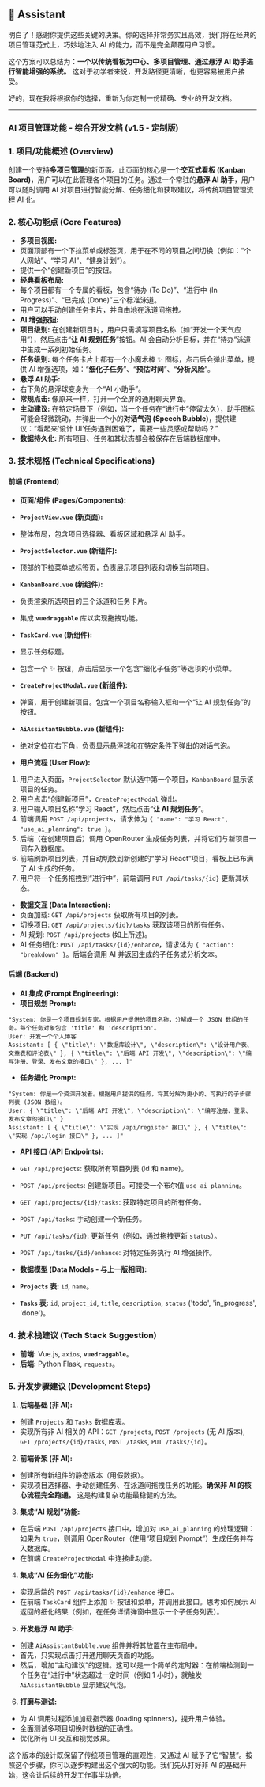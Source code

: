 ## 🤖 Assistant

明白了！感谢你提供这些关键的决策。你的选择非常务实且高效，我们将在经典的项目管理范式上，巧妙地注入 AI 的能力，而不是完全颠覆用户习惯。

这个方案可以总结为：**一个以传统看板为中心、多项目管理、通过悬浮 AI 助手进行智能增强的系统。** 这对于初学者来说，开发路径更清晰，也更容易被用户接受。

好的，现在我将根据你的选择，重新为你定制一份精确、专业的开发文档。

---

### **AI 项目管理功能 - 综合开发文档 (v1.5 - 定制版)**

### 1. 项目/功能概述 (Overview)

创建一个支持**多项目管理**的新页面。此页面的核心是一个**交互式看板 (Kanban Board)**，用户可以在此管理各个项目的任务。通过一个常驻的**悬浮 AI 助手**，用户可以随时调用 AI 对项目进行智能分解、任务细化和获取建议，将传统项目管理流程 AI 化。

### 2. 核心功能点 (Core Features)

* **多项目视图:**
 * 页面顶部有一个下拉菜单或标签页，用于在不同的项目之间切换（例如：“个人网站”、“学习 AI”、“健身计划”）。
 * 提供一个“创建新项目”的按钮。
* **经典看板布局:**
 * 每个项目都有一个专属的看板，包含“待办 (To Do)”、“进行中 (In Progress)”、“已完成 (Done)”三个标准泳道。
 * 用户可以手动创建任务卡片，并自由地在泳道间拖拽。
* **AI 增强按钮:**
 * **项目级别:** 在创建新项目时，用户只需填写项目名称（如“开发一个天气应用”），然后点击“**让 AI 规划任务**”按钮。AI 会自动分析目标，并在“待办”泳道中生成一系列初始任务。
 * **任务级别:** 每个任务卡片上都有一个小魔术棒 ✨ 图标，点击后会弹出菜单，提供 AI 增强选项，如：“**细化子任务**”、“**预估时间**”、“**分析风险**”。
* **悬浮 AI 助手:**
 * 右下角的悬浮球变身为一个“AI 小助手”。
 * **常规点击:** 像原来一样，打开一个全屏的通用聊天界面。
 * **主动建议:** 在特定场景下（例如，当一个任务在“进行中”停留太久），助手图标可能会轻微跳动，并弹出一个小的**对话气泡 (Speech Bubble)**，提供建议：“看起来‘设计 UI’任务遇到困难了，需要一些灵感或帮助吗？”
* **数据持久化:** 所有项目、任务和其状态都会被保存在后端数据库中。

### 3. 技术规格 (Technical Specifications)

#### **前端 (Frontend)**

* **页面/组件 (Pages/Components):**
 * **`ProjectView.vue` (新页面):**
 * 整体布局，包含项目选择器、看板区域和悬浮 AI 助手。
 * **`ProjectSelector.vue` (新组件):**
 * 顶部的下拉菜单或标签页，负责展示项目列表和切换当前项目。
 * **`KanbanBoard.vue` (新组件):**
 * 负责渲染所选项目的三个泳道和任务卡片。
 * 集成 **`vuedraggable`** 库以实现拖拽功能。
 * **`TaskCard.vue` (新组件):**
 * 显示任务标题。
 * 包含一个 ✨ 按钮，点击后显示一个包含“细化子任务”等选项的小菜单。
 * **`CreateProjectModal.vue` (新组件):**
 * 弹窗，用于创建新项目。包含一个项目名称输入框和一个“让 AI 规划任务”的按钮。
 * **`AiAssistantBubble.vue` (新组件):**
 * 绝对定位在右下角，负责显示悬浮球和在特定条件下弹出的对话气泡。

* **用户流程 (User Flow):**
 1. 用户进入页面，`ProjectSelector` 默认选中第一个项目，`KanbanBoard` 显示该项目的任务。
 2. 用户点击“创建新项目”，`CreateProjectModal` 弹出。
 3. 用户输入项目名称“学习 React”，然后点击“**让 AI 规划任务**”。
 4. 前端调用 `POST /api/projects`，请求体为 `{ "name": "学习 React", "use_ai_planning": true }`。
 5. 后端（在创建项目后）调用 OpenRouter 生成任务列表，并将它们与新项目一同存入数据库。
 6. 前端刷新项目列表，并自动切换到新创建的“学习 React”项目，看板上已布满了 AI 生成的任务。
 7. 用户将一个任务拖拽到“进行中”，前端调用 `PUT /api/tasks/{id}` 更新其状态。
* **数据交互 (Data Interaction):**
 * 页面加载: `GET /api/projects` 获取所有项目的列表。
 * 切换项目: `GET /api/projects/{id}/tasks` 获取该项目的所有任务。
 * AI 规划: `POST /api/projects` (如上所述)。
 * AI 任务细化: `POST /api/tasks/{id}/enhance`，请求体为 `{ "action": "breakdown" }`。后端会调用 AI 并返回生成的子任务或分析文本。

#### **后端 (Backend)**

* **AI 集成 (Prompt Engineering):**
 * **项目规划 Prompt:**
 ```
 "System: 你是一个项目规划专家。根据用户提供的项目名称，分解成一个 JSON 数组的任务。每个任务对象包含 'title' 和 'description'。
 User: 开发一个个人博客
 Assistant: [ { \"title\": \"数据库设计\", \"description\": \"设计用户表、文章表和评论表\" }, { \"title\": \"后端 API 开发\", \"description\": \"编写注册、登录、发布文章的接口\" }, ... ]"
 ```
 * **任务细化 Prompt:**
 ```
 "System: 你是一个资深开发者。根据用户提供的任务，将其分解为更小的、可执行的子步骤列表 (JSON 数组)。
 User: { \"title\": \"后端 API 开发\", \"description\": \"编写注册、登录、发布文章的接口\" }
 Assistant: [ { \"title\": \"实现 /api/register 接口\" }, { \"title\": \"实现 /api/login 接口\" }, ... ]"
 ```

* **API 接口 (API Endpoints):**
 * `GET /api/projects`: 获取所有项目列表 (id 和 name)。
 * `POST /api/projects`: 创建新项目。可接受一个布尔值 `use_ai_planning`。
 * `GET /api/projects/{id}/tasks`: 获取特定项目的所有任务。
 * `POST /api/tasks`: 手动创建一个新任务。
 * `PUT /api/tasks/{id}`: 更新任务（例如，通过拖拽更新 `status`）。
 * `POST /api/tasks/{id}/enhance`: 对特定任务执行 AI 增强操作。

* **数据模型 (Data Models - 与上一版相同):**
 * **`Projects` 表:** `id`, `name`。
 * **`Tasks` 表:** `id`, `project_id`, `title`, `description`, `status` ('todo', 'in_progress', 'done')。

### 4. 技术栈建议 (Tech Stack Suggestion)

* **前端:** Vue.js, `axios`, **`vuedraggable`**。
* **后端:** Python Flask, `requests`。

### 5. 开发步骤建议 (Development Steps)

1. **后端基础 (非 AI):**
 * 创建 `Projects` 和 `Tasks` 数据库表。
 * 实现所有非 AI 相关的 API：`GET /projects`, `POST /projects` (无 AI 版本), `GET /projects/{id}/tasks`, `POST /tasks`, `PUT /tasks/{id}`。

2. **前端骨架 (非 AI):**
 * 创建所有新组件的静态版本（用假数据）。
 * 实现项目选择器、手动创建任务、在泳道间拖拽任务的功能。**确保非 AI 的核心流程完全跑通。** 这是构建复杂功能最稳健的方法。

3. **集成“AI 规划”功能:**
 * 在后端 `POST /api/projects` 接口中，增加对 `use_ai_planning` 的处理逻辑：如果为 `true`，则调用 OpenRouter（使用“项目规划 Prompt”）生成任务并存入数据库。
 * 在前端 `CreateProjectModal` 中连接此功能。

4. **集成“AI 任务细化”功能:**
 * 实现后端的 `POST /api/tasks/{id}/enhance` 接口。
 * 在前端 `TaskCard` 组件上添加 ✨ 按钮和菜单，并调用此接口。思考如何展示 AI 返回的细化结果（例如，在任务详情弹窗中显示一个子任务列表）。

5. **开发悬浮 AI 助手:**
 * 创建 `AiAssistantBubble.vue` 组件并将其放置在主布局中。
 * 首先，只实现点击打开通用聊天页面的功能。
 * 然后，增加“主动建议”的逻辑。这可以是一个简单的定时器：在前端检测到一个任务在“进行中”状态超过一定时间（例如 1 小时），就触发 `AiAssistantBubble` 显示建议气泡。

6. **打磨与测试:**
 * 为 AI 调用过程添加加载指示器 (loading spinners)，提升用户体验。
 * 全面测试多项目切换时数据的正确性。
 * 优化所有 UI 交互和视觉效果。

这个版本的设计既保留了传统项目管理的直观性，又通过 AI 赋予了它“智慧”。按照这个步骤，你可以逐步构建出这个强大的功能。我们先从打好非 AI 的基础开始，这会让后续的开发工作事半功倍。
